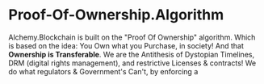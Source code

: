 # Proof-Of-Ownership.Algorithm
Alchemy.Blockchain is built on the "Proof Of Ownership" algorithm. Which is based on the idea: You Own what you Purchase, in society! And that **Ownership is Transferable**. We are the Antithesis of Dystopian Timelines, DRM (digital rights management), and restrictive Licenses &amp; contracts! We do what regulators &amp; Government's Can't, by enforcing a
